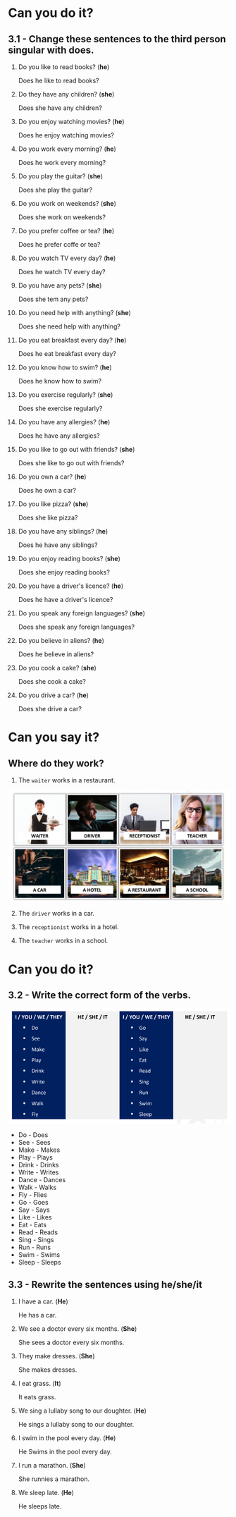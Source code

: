 # Can you do it?

## 3.1 - Change these sentences to the third person singular with does.

1. Do you like to read books? (**he**) <p>
Does he like to read books?

2. Do they have any children? (**she**) <p>
Does she have any children?

3. Do you enjoy watching movies? (**he**) <p>
Does he enjoy watching movies?

4. Do you work every morning? (**he**) <p>
Does he work every morning?

5. Do you play the guitar? (**she**) <p>
Does she play the guitar?

6. Do you work on weekends? (**she**) <p>
Does she work on weekends?

7. Do you prefer coffee or tea? (**he**) <p>
Does he prefer coffe or tea?

8. Do you watch TV every day? (**he**) <p>
Does he watch TV every day?

9. Do you have any pets? (**she**) <p>
Does she tem any pets?

10. Do you need help with anything? (**she**) <p>
Does she need help with anything?

11. Do you eat breakfast every day? (**he**) <p>
Does he eat breakfast every day?

12. Do you know how to swim? (**he**) <p>
Does he know how to swim?

13. Do you exercise regularly? (**she**) <p>
Does she exercise regularly?

14. Do you have any allergies? (**he**) <p>
Does he have any allergies?

15. Do you like to go out with friends? (**she**) <p>
Does she like to go out with friends?

16. Do you own a car? (**he**) <p>
Does he own a car?

17. Do you like pizza? (**she**) <p>
Does she like pizza?

18. Do you have any siblings? (**he**) <p>
Does he have any siblings?

19. Do you enjoy reading books? (**she**) <p>
Does she enjoy reading books?

20. Do you have a driver's licence? (**he**) <p>
Does he have a driver's licence?

21. Do you speak any foreign languages? (**she**) <p>
Does she speak any foreign languages?

22. Do you believe in aliens? (**he**) <p>
Does he believe in aliens?

23. Do you cook a cake? (**she**) <p>
Does she cook a cake?

24. Do you drive a car? (**he**) <p>
Does she drive a car?

# Can you say it?

## Where do they work?

1. The `waiter` works in a restaurant.

![lesson3](/Class/img/english-works.png)

2. The `driver` works in a car.

3. The `receptionist` works in a hotel.

4. The `teacher` works in a school.

# Can you do it?

## 3.2 - Write the correct form of the verbs.

![lesson3](/Class/img/english-words4.png)

- Do - Does
- See - Sees
- Make - Makes
- Play - Plays
- Drink - Drinks
- Write - Writes
- Dance - Dances
- Walk - Walks
- Fly - Flies
- Go - Goes
- Say - Says
- Like - Likes
- Eat - Eats
- Read - Reads
- Sing - Sings
- Run - Runs
- Swim - Swims
- Sleep - Sleeps

## 3.3 - Rewrite the sentences using he/she/it

1. I have a car. (**He**) <p>
He has a car.

2. We see a doctor every six months. (**She**) <p>
She sees a doctor every six months.

3. They make dresses. (**She**) <p>
She makes dresses.

4. I eat grass. (**It**) <p>
It eats grass.

5. We sing a lullaby song to our doughter. (**He**) <p>
He sings a lullaby song to our doughter.

6. I swim in the pool every day. (**He**) <p>
He Swims in the pool every day.

7. I run a marathon. (**She**) <p>
She runnies a marathon.

8. We sleep late. (**He**) <p>
He sleeps late.